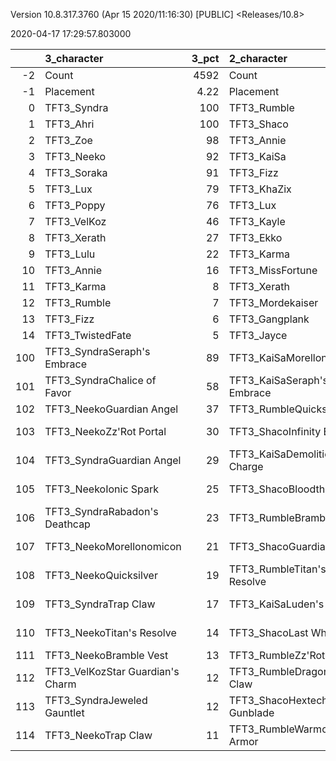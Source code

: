 Version 10.8.317.3760 (Apr 15 2020/11:16:30) [PUBLIC] <Releases/10.8>

2020-04-17 17:29:57.803000

|     | 3_character                      |   3_pct | 2_character                      |   2_pct | 5_character                      |   5_pct | 1_character                    |   1_pct | 4_character                      |   4_pct |
|----:|:---------------------------------|--------:|:---------------------------------|--------:|:---------------------------------|--------:|:-------------------------------|--------:|:---------------------------------|--------:|
|  -2 | Count                            | 4592    | Count                            | 2900    | Count                            | 3993    | Count                          | 5335    | Count                            | 8715    |
|  -1 | Placement                        |    4.22 | Placement                        |    4.35 | Placement                        |    4.44 | Placement                      |    4.48 | Placement                        |    4.61 |
|   0 | TFT3_Syndra                      |  100    | TFT3_Rumble                      |   95    | TFT3_Blitzcrank                  |   99    | TFT3_Jhin                      |   98    | TFT3_Irelia                      |   67    |
|   1 | TFT3_Ahri                        |  100    | TFT3_Shaco                       |   95    | TFT3_Vi                          |   98    | TFT3_Karma                     |   96    | TFT3_Shen                        |   65    |
|   2 | TFT3_Zoe                         |   98    | TFT3_Annie                       |   95    | TFT3_ChoGath                     |   98    | TFT3_Mordekaiser               |   96    | TFT3_Kayle                       |   64    |
|   3 | TFT3_Neeko                       |   92    | TFT3_KaiSa                       |   95    | TFT3_Malphite                    |   97    | TFT3_Ashe                      |   91    | TFT3_Thresh                      |   53    |
|   4 | TFT3_Soraka                      |   91    | TFT3_Fizz                        |   93    | TFT3_Jinx                        |   81    | TFT3_Lux                       |   72    | TFT3_Vi                          |   49    |
|   5 | TFT3_Lux                         |   79    | TFT3_KhaZix                      |   74    | TFT3_Ezreal                      |   81    | TFT3_Shaco                     |   69    | TFT3_MissFortune                 |   47    |
|   6 | TFT3_Poppy                       |   76    | TFT3_Lux                         |   62    | TFT3_MissFortune                 |   66    | TFT3_Lulu                      |   61    | TFT3_Lucian                      |   45    |
|   7 | TFT3_VelKoz                      |   46    | TFT3_Kayle                       |   30    | TFT3_Graves                      |   54    | TFT3_Xerath                    |   48    | TFT3_Fiora                       |   45    |
|   8 | TFT3_Xerath                      |   27    | TFT3_Ekko                        |   18    | TFT3_Lucian                      |   41    | TFT3_JarvanIV                  |   41    | TFT3_Kassadin                    |   45    |
|   9 | TFT3_Lulu                        |   22    | TFT3_Karma                       |   16    | TFT3_VelKoz                      |   17    | TFT3_WuKong                    |   32    | TFT3_Leona                       |   44    |
|  10 | TFT3_Annie                       |   16    | TFT3_MissFortune                 |    7    | TFT3_KhaZix                      |   17    | TFT3_Jayce                     |   32    | TFT3_Ekko                        |   40    |
|  11 | TFT3_Karma                       |    8    | TFT3_Xerath                      |    6    | TFT3_TwistedFate                 |   13    | TFT3_Kassadin                  |   20    | TFT3_Blitzcrank                  |   36    |
|  12 | TFT3_Rumble                      |    7    | TFT3_Mordekaiser                 |    5    | TFT3_AurelionSol                 |   11    | TFT3_Poppy                     |   17    | TFT3_Ezreal                      |   35    |
|  13 | TFT3_Fizz                        |    6    | TFT3_Gangplank                   |    5    | TFT3_Kayle                       |    9    | TFT3_Leona                     |   10    | TFT3_WuKong                      |   33    |
|  14 | TFT3_TwistedFate                 |    5    | TFT3_Jayce                       |    5    | TFT3_Lulu                        |    7    | TFT3_Thresh                    |    9    | TFT3_MasterYi                    |   22    |
| 100 | TFT3_SyndraSeraph's Embrace      |   89    | TFT3_KaiSaMorellonomicon         |   57    | TFT3_JinxGiant Slayer            |   58    | TFT3_ShacoGuardian Angel       |   44    | TFT3_IreliaInfinity Edge         |   42    |
| 101 | TFT3_SyndraChalice of Favor      |   58    | TFT3_KaiSaSeraph's Embrace       |   44    | TFT3_JinxRed Buff                |   49    | TFT3_JhinGuardian Angel        |   38    | TFT3_KayleGuinsoo's Rageblade    |   30    |
| 102 | TFT3_NeekoGuardian Angel         |   37    | TFT3_RumbleQuicksilver           |   42    | TFT3_JinxGuardian Angel          |   31    | TFT3_JhinRunaan's Hurricane    |   38    | TFT3_LucianRed Buff              |   24    |
| 103 | TFT3_NeekoZz'Rot Portal          |   30    | TFT3_ShacoInfinity Edge          |   36    | TFT3_MissFortuneSeraph's Embrace |   17    | TFT3_ShacoBloodthirster        |   34    | TFT3_KayleGuardian Angel         |   22    |
| 104 | TFT3_SyndraGuardian Angel        |   29    | TFT3_KaiSaDemolitionist's Charge |   35    | TFT3_ChoGathIonic Spark          |   16    | TFT3_JhinLast Whisper          |   34    | TFT3_IreliaLast Whisper          |   17    |
| 105 | TFT3_NeekoIonic Spark            |   25    | TFT3_ShacoBloodthirster          |   33    | TFT3_JinxRunaan's Hurricane      |   14    | TFT3_JhinInfinity Edge         |   33    | TFT3_KayleRapid Firecannon       |   16    |
| 106 | TFT3_SyndraRabadon's Deathcap    |   23    | TFT3_RumbleBramble Vest          |   32    | TFT3_VelKozSeraph's Embrace      |   14    | TFT3_ShacoInfinity Edge        |   17    | TFT3_IreliaGuardian Angel        |   16    |
| 107 | TFT3_NeekoMorellonomicon         |   21    | TFT3_ShacoGuardian Angel         |   32    | TFT3_JinxTrap Claw               |   12    | TFT3_JhinTrap Claw             |   17    | TFT3_MasterYiGuinsoo's Rageblade |   11    |
| 108 | TFT3_NeekoQuicksilver            |   19    | TFT3_RumbleTitan's Resolve       |   30    | TFT3_BlitzcrankZephyr            |   12    | TFT3_MordekaiserMorellonomicon |   15    | TFT3_MasterYiQuicksilver         |   11    |
| 109 | TFT3_SyndraTrap Claw             |   17    | TFT3_KaiSaLuden's Echo           |   15    | TFT3_ViIonic Spark               |   12    | TFT3_XerathGuinsoo's Rageblade |   12    | TFT3_IreliaInfiltrator's Talons  |   11    |
| 110 | TFT3_NeekoTitan's Resolve        |   14    | TFT3_ShacoLast Whisper           |   14    | TFT3_ChoGathMorellonomicon       |   12    | TFT3_MordekaiserIonic Spark    |   12    | TFT3_KayleHand Of Justice        |   10    |
| 111 | TFT3_NeekoBramble Vest           |   13    | TFT3_RumbleZz'Rot Portal         |    9    | TFT3_JinxLast Whisper            |   11    | TFT3_AsheDark Star's Heart     |   11    | TFT3_IreliaBloodthirster         |    8    |
| 112 | TFT3_VelKozStar Guardian's Charm |   12    | TFT3_RumbleDragon's Claw         |    8    | TFT3_LucianRed Buff              |   11    | TFT3_ShacoHextech Gunblade     |   11    | TFT3_IreliaSeraph's Embrace      |    8    |
| 113 | TFT3_SyndraJeweled Gauntlet      |   12    | TFT3_ShacoHextech Gunblade       |    8    | TFT3_JinxRapid Firecannon        |   10    | TFT3_MordekaiserBramble Vest   |   10    | TFT3_EkkoMorellonomicon          |    7    |
| 114 | TFT3_NeekoTrap Claw              |   11    | TFT3_RumbleWarmog's Armor        |    8    | TFT3_ChoGathGuardian Angel       |   10    | TFT3_MordekaiserRedemption     |    9    | TFT3_ViIonic Spark               |    7    |
